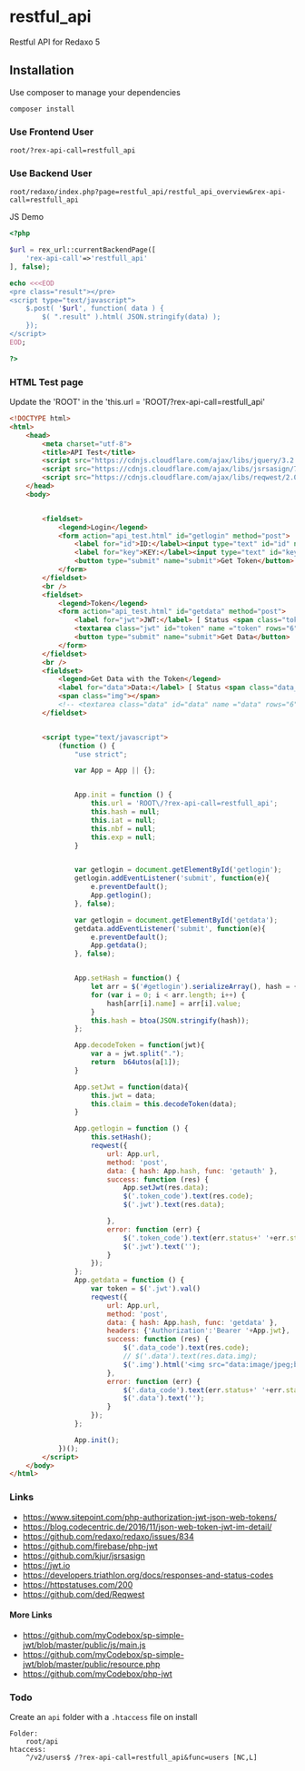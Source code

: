 # restful_api
Restful API for Redaxo 5


## Installation

Use composer to manage your dependencies

```
composer install
```

### Use Frontend User
```
root/?rex-api-call=restfull_api
```
### Use Backend User
```
root/redaxo/index.php?page=restful_api/restful_api_overview&rex-api-call=restfull_api
```
JS Demo
```php
<?php

$url = rex_url::currentBackendPage([
	'rex-api-call'=>'restfull_api'
], false);

echo <<<EOD
<pre class="result"></pre>
<script type="text/javascript">
	$.post( '$url', function( data ) {
		$( ".result" ).html( JSON.stringify(data) );
	});
</script>
EOD;

?>
```

### HTML Test page
Update the 'ROOT' in the 'this.url = 'ROOT\/?rex-api-call=restfull_api'
```html
<!DOCTYPE html>
<html>
	<head>
		<meta charset="utf-8">
		<title>API Test</title>
		<script src="https://cdnjs.cloudflare.com/ajax/libs/jquery/3.2.1/jquery.min.js"></script>
		<script src="https://cdnjs.cloudflare.com/ajax/libs/jsrsasign/7.2.1/jsrsasign-all-min.js"></script>
		<script src="https://cdnjs.cloudflare.com/ajax/libs/reqwest/2.0.5/reqwest.min.js"></script>
	</head>
	<body>


		<fieldset>
			<legend>Login</legend>
			<form action="api_test.html" id="getlogin" method="post">
				<label for="id">ID:</label><input type="text" id="id" name="id" value="4">
				<label for="key">KEY:</label><input type="text" id="key" name="key" value="77a01054c185818606aa077cb7ac1b58">
				<button type="submit" name="submit">Get Token</button>
			</form>
		</fieldset>
		<br />
		<fieldset>
			<legend>Token</legend>
			<form action="api_test.html" id="getdata" method="post">
				<label for="jwt">JWT:</label> [ Status <span class="token_code">0</span> ]<br />
				<textarea class="jwt" id="token" name ="token" rows="6" cols="52"></textarea>
				<button type="submit" name="submit">Get Data</button>
			</form>
		</fieldset>
		<br />
		<fieldset>
			<legend>Get Data with the Token</legend>
			<label for="data">Data:</label> [ Status <span class="data_code">0</span> ]<br />
			<span class="img"></span>
			<!-- <textarea class="data" id="data" name ="data" rows="6" cols="52"></textarea> -->
		</fieldset>


		<script type="text/javascript">
			(function () {
				"use strict";

				var App = App || {};


				App.init = function () {
					this.url = 'ROOT\/?rex-api-call=restfull_api';
					this.hash = null;
					this.iat = null;
					this.nbf = null;
					this.exp = null;
				}


				var getlogin = document.getElementById('getlogin');
				getlogin.addEventListener('submit', function(e){
					e.preventDefault();
					App.getlogin();
				}, false);

				var getlogin = document.getElementById('getdata');
				getdata.addEventListener('submit', function(e){
					e.preventDefault();
					App.getdata();
				}, false);


				App.setHash = function() {
					let arr = $('#getlogin').serializeArray(), hash = {};
					for (var i = 0; i < arr.length; i++) {
						hash[arr[i].name] = arr[i].value;
					}
					this.hash = btoa(JSON.stringify(hash));
				};

				App.decodeToken = function(jwt){
					var a = jwt.split(".");
					return  b64utos(a[1]);
				}

				App.setJwt = function(data){
					this.jwt = data;
					this.claim = this.decodeToken(data);
				}

				App.getlogin = function () {
					this.setHash();
					reqwest({
						url: App.url,
						method: 'post',
						data: { hash: App.hash, func: 'getauth' },
						success: function (res) {
							App.setJwt(res.data);
							$('.token_code').text(res.code);
							$('.jwt').text(res.data);

						},
						error: function (err) {
							$('.token_code').text(err.status+' '+err.statusText);
							$('.jwt').text('');
						}
					});
				};
				App.getdata = function () {
					var token = $('.jwt').val()
					reqwest({
						url: App.url,
						method: 'post',
						data: { hash: App.hash, func: 'getdata' },
						headers: {'Authorization':'Bearer '+App.jwt},
						success: function (res) {
							$('.data_code').text(res.code);
							// $('.data').text(res.data.img);
							$('.img').html('<img src="data:image/jpeg;base64,' + res.data.img + '" />');
						},
						error: function (err) {
							$('.data_code').text(err.status+' '+err.statusText);
							$('.data').text('');
						}
					});
				};

				App.init();
			})();
		</script>
	</body>
</html>


```


### Links
* https://www.sitepoint.com/php-authorization-jwt-json-web-tokens/
* https://blog.codecentric.de/2016/11/json-web-token-jwt-im-detail/
* https://github.com/redaxo/redaxo/issues/834
* https://github.com/firebase/php-jwt
* https://github.com/kjur/jsrsasign
* https://jwt.io
* https://developers.triathlon.org/docs/responses-and-status-codes
* https://httpstatuses.com/200
* https://github.com/ded/Reqwest

#### More Links
* https://github.com/myCodebox/sp-simple-jwt/blob/master/public/js/main.js
* https://github.com/myCodebox/sp-simple-jwt/blob/master/public/resource.php
* https://github.com/myCodebox/php-jwt


### Todo
Create an `api` folder with a `.htaccess` file on install
```
Folder:
	root/api
htaccess:
	^/v2/users$ /?rex-api-call=restfull_api&func=users [NC,L]
```
